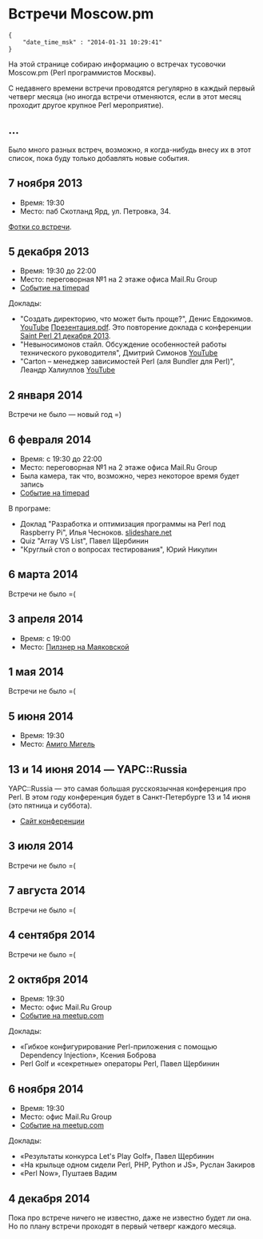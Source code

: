 # Встречи Moscow.pm

```
{
    "date_time_msk" : "2014-01-31 10:29:41"
}
```

На этой странице собираю информацию о встречах тусовочки Moscow.pm (Perl
программистов Москвы).

С недавнего времени встречи проводятся регулярно в каждый первый четверг
месяца (но иногда встречи отменяются, если в этот месяц проходит другое
крупное Perl мероприятие).

## ...

Было много разных встреч, возможно, я когда-нибудь внесу их в этот список,
пока буду только добавлять новые события.

## 7 ноября 2013

 * Время: 19:30
 * Место: паб Скотланд Ярд, ул. Петровка, 34.

[Фотки со встречи](https://plus.google.com/photos/+IlyaChesnokov/albums/5943848934308019313).

## 5 декабря 2013

 * Время: 19:30 до 22:00
 * Место: переговорная №1 на 2 этаже офиса Mail.Ru Group
 * [Событие на timepad](http://moscowpm0409.timepad.ru/event/95075/)

Доклады:

 * "Создать директорию, что может быть проще?", Денис Евдокимов.
   [YouTube](http://www.youtube.com/watch?v=FtpTgKCDL5Y)
   [Презентация.pdf](https://dl.dropboxusercontent.com/u/72085398/sp_slides/2013/evdokimov/mkdir.pdf).
   Это повторение доклада с конференции [Saint Perl 21 декабря 2013](http://event.yapcrussia.org/saintperl5/talk/244).
 * "Невыносимонов стайл. Обсуждение особенностей работы технического
   руководителя", Дмитрий Симонов [YouTube](http://www.youtube.com/watch?v=7DB86A2nHbc)
 * "Carton – менеджер зависимостей Perl (аля Bundler для Perl)", Леандр
   Халиуллов [YouTube](http://www.youtube.com/watch?v=_UOmVehha1E)

## 2 января 2014

Встречи не было — новый год =)

## 6 февраля 2014

 * Время: с 19:30 до 22:00
 * Место: переговорная №1 на 2 этаже офиса Mail.Ru Group
 * Была камера, так что, возможно, через некоторое время будет запись
 * [Событие на timepad](http://moscowpm.timepad.ru/event/103175/)

В програме:

 * Доклад "Разработка и оптимизация программы на Perl под Raspberry Pi", Илья
   Чесноков. [slideshare.net](http://www.slideshare.net/ichesnokov/raspberry-piperl)
 * Quiz "Array VS List", Павел Щербинин
 * "Круглый стол о вопросах тестирования", Юрий Никулин

## 6 марта 2014

Встречи не было =(

## 3 апреля 2014

 * Время: с 19:00
 * Место: [Пилзнер на Маяковской](http://www.pilsner.ru/about_restaurants/mayakovskaya)

## 1 мая 2014

Встречи не было =(

## 5 июня 2014

 * Время: 19:30
 * Место: [Амиго Мигель](http://www.amigomigel.ru/)

## 13 и 14 июня 2014 — YAPC::Russia

YAPC::Russia — это самая большая русскоязычная конференция про Perl. В этом
году конференция будет в Санкт-Петербурге 13 и 14 июня (это пятница и
суббота).

 * [Сайт конференции](http://event.yapcrussia.org/yr2014/)

## 3 июля 2014

Встречи не было =(

## 7 августа 2014

Встречи не было =(

## 4 сентября 2014

Встречи не было =(

## 2 октября 2014

 * Время: 19:30
 * Место: офис Mail.Ru Group
 * [Событие на meetup.com](http://www.meetup.com/Moscow-pm/events/205111702/)

Доклады:

 * «Гибкое конфигурирование Perl-приложения с помощью Dependency Injection»,
   Ксения Боброва
 * Perl Golf и «секретные» операторы Perl, Павел Щербинин

## 6 ноября 2014

 * Время: 19:30
 * Место: офис Mail.Ru Group
 * [Событие на meetup.com](http://www.meetup.com/Moscow-pm/events/217335452/)

Доклады:

 * «Результаты конкурса Let's Play Golf», Павел Щербинин
 * «На крыльце одном сидели Perl, PHP, Python и JS», Руслан Закиров
 * «Perl Now», Пуштаев Вадим

## 4 декабря 2014

Пока про встрече ничего не известно, даже не известно будет ли она. Но по
плану встречи проходят в первый четверг каждого месяца.

